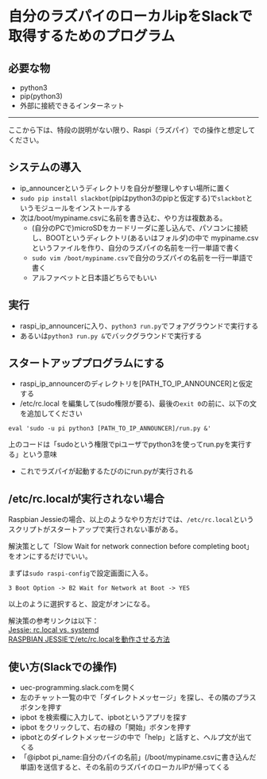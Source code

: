 # 自分のラズパイのローカルipをSlackで取得するためのプログラム

## 必要な物
- python3
- pip\(python3\)
- 外部に接続できるインターネット
----
ここから下は、特段の説明がない限り、Raspi（ラズパイ）での操作と想定してください。
## システムの導入
- ip\_announcerというディレクトリを自分が整理しやすい場所に置く
- `sudo pip install slackbot`\(pipはpython3のpipと仮定する\)で`slackbot`というモジュールをインストールする
- 次は/boot/mypiname.csvに名前を書き込む、やり方は複数ある。
  - \(自分のPCで\)microSDをカードリーダに差し込んで、パソコンに接続し、BOOTというディレクトリ\(あるいはフォルダ\)の中で mypiname.csv というファイルを作り、自分のラズパイの名前を一行一単語で書く
  - `sudo vim /boot/mypiname.csv`で自分のラズパイの名前を一行一単語で書く
  - アルファベットと日本語どちらでもいい

## 実行
- raspi\_ip\_announcerに入り、`python3 run.py`でフォアグラウンドで実行する
- あるいは`python3 run.py &`でバックグラウンドで実行する

## スタートアッププログラムにする
- raspi\_ip\_announcerのディレクトリを\[PATH\_TO\_IP\_ANNOUNCER\]と仮定する
- /etc/rc.local を編集して\(sudo権限が要る\)、最後の`exit 0`の前に、以下の文を追加してください

```
eval 'sudo -u pi python3 [PATH_TO_IP_ANNOUNCER]/run.py &'
```
上のコードは「sudoという権限でpiユーザでpython3を使ってrun.pyを実行する」という意味
- これでラズパイが起動するたびのにrun.pyが実行される

## /etc/rc.localが実行されない場合
Raspbian Jessieの場合、以上のようなやり方だけでは、`/etc/rc.local`というスクリプトがスタートアップで実行されない事がある。

解決策として「Slow Wait for network connection before completing boot」をオンにするだけでいい。

まずは`sudo raspi-config`で設定画面に入る。

`3 Boot Option -> B2 Wait for Network at Boot -> YES`

以上のように選択すると、設定がオンになる。

解決策の参考リンクは以下：<br>
[Jessie: rc.local vs. systemd](https://www.raspberrypi.org/forums/viewtopic.php?f=66&t=122207)<br>
[RASPBIAN JESSIEで/etc/rc.localを動作させる方法](https://qiita.com/nuwaa/items/298ada62c4209ea7f9ca)

## 使い方(Slackでの操作)
- uec-programming.slack.comを開く
- 左のチャット一覧の中で「ダイレクトメッセージ」を探し、その隣のプラスボタンを押す
- ipbot を検索欄に入力して、ipbotというアプリを探す
- ipbot をクリックして、右の緑の「開始」ボタンを押す
- ipbotとのダイレクトメッセージの中で「help」と話すと、ヘルプ文が出てくる
- 「@ipbot pi\_name:自分のパイの名前」\(/boot/mypiname.csvに書き込んだ単語\)を送信すると、その名前のラズパイのローカルIPが帰ってくる


